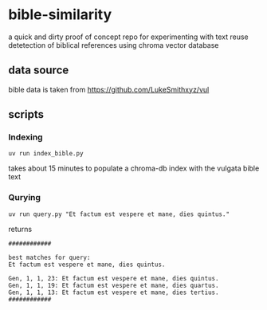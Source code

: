 # bible-similarity

a quick and dirty proof of concept repo for experimenting with text reuse detetection of biblical references using chroma vector database

## data source

bible data is taken from https://github.com/LukeSmithxyz/vul

## scripts

### Indexing

```shell
uv run index_bible.py
```

takes about 15 minutes to populate a chroma-db index with the vulgata bible text

### Qurying
```shell
uv run query.py "Et factum est vespere et mane, dies quintus."
```
returns
```shell
############

best matches for query:
Et factum est vespere et mane, dies quintus.

Gen, 1, 1, 23: Et factum est vespere et mane, dies quintus.
Gen, 1, 1, 19: Et factum est vespere et mane, dies quartus.
Gen, 1, 1, 13: Et factum est vespere et mane, dies tertius.
############
```